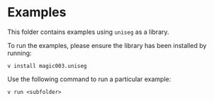 # Examples

This folder contains examples using `uniseg` as a library.

To run the examples, please ensure the library has been installed by running:
```shell
v install magic003.uniseg
```

Use the following command to run a particular example:
```
v run <subfolder>
```
